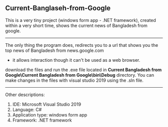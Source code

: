 ## Current-Banglaseh-from-Google
This is a very tiny project (windows form app - .NET framework), created within a very short time, shows the current news of Bangladesh from google.

---
The only thing the program does, redirects you to a url that shows you the top news of Bangladesh from news.google.com
* it allows interaction though it can't be used as a web browser.

download the files and run the .exe file located in __Current Bangladesh from Google\Current Bangladesh from Google\bin\Debug__ directory.
You can make changes in the files with visual studio 2019 using the .sln file.

---
Other descriptions:
1. IDE: Microsoft Visual Studio 2019
2. Language: C#
3. Application type: windows form app
4. Framework: .NET framework
